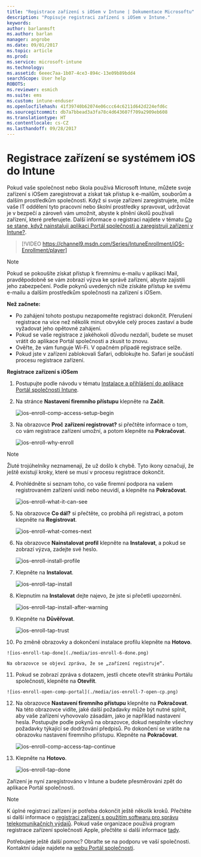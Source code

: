 ```yaml
---
title: "Registrace zařízení s iOSem v Intune | Dokumentace Microsoftu"
description: "Popisuje registraci zařízení s iOSem v Intune."
keywords: 
author: barlanmsft
ms.author: barlan
manager: angrobe
ms.date: 09/01/2017
ms.topic: article
ms.prod: 
ms.service: microsoft-intune
ms.technology: 
ms.assetid: 6eeec7aa-1b07-4ce3-894c-13e09b89bdd4
searchScope: User help
ROBOTS: 
ms.reviewer: esmich
ms.suite: ems
ms.custom: intune-enduser
ms.openlocfilehash: 41f39740b62074e06ccc64c6211d642d224efd6c
ms.sourcegitcommit: db7a7bbead3a3fa78c4d643607f709a2909eb608
ms.translationtype: HT
ms.contentlocale: cs-CZ
ms.lasthandoff: 09/28/2017
---
```

# <a name="enroll-your-ios-device-in-intune"></a>Registrace zařízení se systémem iOS do Intune

Pokud vaše společnost nebo škola používá Microsoft Intune, můžete svoje zařízení s iOSem zaregistrovat a získat tak přístup k e-mailům, souborům a dalším prostředkům společnosti. Když si svoje zařízení zaregistrujete, může vaše IT oddělení tyto pracovní nebo školní prostředky spravovat, udržovat je v bezpečí a zároveň vám umožnit, abyste k plnění úkolů používali zařízení, které preferujete. Další informace o registraci najdete v tématu [Co se stane, když nainstaluji aplikaci Portál společnosti a zaregistruji zařízení v Intune?](what-happens-if-you-install-the-company-portal-app-and-enroll-your-device-in-intune-ios.md).

> [!VIDEO https://channel9.msdn.com/Series/IntuneEnrollment/iOS-Enrollment/player]

> [!NOTE]
> Pokud se pokoušíte získat přístup k firemnímu e-mailu v aplikaci Mail, pravděpodobně se vám zobrazí výzva ke správě zařízení, abyste zajistili jeho zabezpečení. Podle pokynů uvedených níže získáte přístup ke svému e-mailu a dalším prostředkům společnosti na zařízení s iOSem.

**Než začnete:**

- Po zahájení tohoto postupu nezapomeňte registraci dokončit. Přerušení registrace na více než několik minut obvykle celý proces zastaví a bude vyžadovat jeho opětovné zahájení.
- Pokud se vaše registrace z jakéhokoli důvodu nezdaří, budete se muset vrátit do aplikace Portál společnosti a zkusit to znovu.
- Ověřte, že vám funguje Wi-Fi. V opačném případě registrace selže.
- Pokud jste v zařízení zablokovali Safari, odblokujte ho. Safari je součástí procesu registrace zařízení.


**Registrace zařízení s iOSem**

1.  Postupujte podle návodu v tématu [Instalace a přihlášení do aplikace Portál společnosti Intune](install-and-sign-in-to-the-intune-company-portal-app-ios.md).

2. Na stránce **Nastavení firemního přístupu** klepněte na **Začít**.

    ![ios-enroll-comp-access-setup-begin](./media/ios-enroll-1a-comp-access-setup.png)

3. Na obrazovce **Proč zařízení registrovat?** si přečtěte informace o tom, co vám registrace zařízení umožní, a potom klepněte na **Pokračovat**.

    ![ios-enroll-why-enroll](./media/ios-enroll-1b-why-enroll.png)

  > [!NOTE]
  > Žluté trojúhelníky neznamenají, že už došlo k chybě. Tyto ikony označují, že ještě existují kroky, které se musí v procesu registrace dokončit.

4. Prohlédněte si seznam toho, co vaše firemní podpora na vašem registrovaném zařízení uvidí nebo neuvidí, a klepněte na **Pokračovat**.

    ![ios-enroll-what-it-can-see](./media/ios-enroll-1c-we-care-privacy.png)

5.  Na obrazovce **Co dál?** si přečtěte, co probíhá při registraci, a potom klepněte na **Registrovat**.

    ![ios-enroll-what-comes-next](./media/ios-enroll-1d-what-comes-next.png)

6.  Na obrazovce **Nainstalovat profil** klepněte na **Instalovat**, a pokud se zobrazí výzva, zadejte své heslo.

    ![ios-enroll-install-profile](./media/ios-enroll-2-mgt-profile-install.png)

7.  Klepněte na **Instalovat**.

    ![ios-enroll-tap-install](./media/ios-enroll-3-mgt-profile-install-2.png)    

8.  Klepnutím na **Instalovat** dejte najevo, že jste si přečetli upozornění.

    ![ios-enroll-tap-install-after-warning](./media/ios-enroll-4-warning.png)

9.  Klepněte na **Důvěřovat**.

    ![ios-enroll-tap-trust](./media/ios-enroll-5-trust.png)

10.  Po změně obrazovky a dokončení instalace profilu klepněte na **Hotovo**.

    ![ios-enroll-tap-done](./media/ios-enroll-6-done.png)

    Na obrazovce se objeví zpráva, že se „zařízení registruje“.

11.  Pokud se zobrazí zpráva s dotazem, jestli chcete otevřít stránku Portálu společnosti, klepněte na **Otevřít**.

    ![ios-enroll-open-comp-portal](./media/ios-enroll-7-open-cp.png)

12. Na obrazovce **Nastavení firemního přístupu** klepněte na **Pokračovat**. Na této obrazovce vidíte, jaké další požadavky může být nutné splnit, aby vaše zařízení vyhovovalo zásadám, jako je například nastavení hesla. Postupujte podle pokynů na obrazovce, dokud nesplníte všechny požadavky týkající se dodržování předpisů. Po dokončení se vrátíte na obrazovku nastavení firemního přístupu. Klepněte na **Pokračovat**.

    ![ios-enroll-comp-access-tap-continue](./media/ios-enroll-8-comp-access-setup-compliance.png)

13. Klepněte na **Hotovo**.

    ![ios-enroll-tap-done](./media/ios-enroll-9-comp-access-setup-complete.png)

Zařízení je nyní zaregistrováno v Intune a budete přesměrováni zpět do aplikace Portál společnosti.

> [!Note]
> K úplné registraci zařízení je potřeba dokončit ještě několik kroků. Přečtěte si další informace o [registraci zařízení s použitím softwaru pro správu telekomunikačních výdajů](enroll-your-device-with-telecom-expense-management-ios.md). Pokud vaše organizace používá program registrace zařízení společnosti Apple, přečtěte si další informace [tady](enroll-your-device-dep-ios.md).

Potřebujete ještě další pomoc? Obraťte se na podporu ve vaší společnosti. Kontaktní údaje najdete na [webu Portál společnosti](https://portal.manage.microsoft.com).
